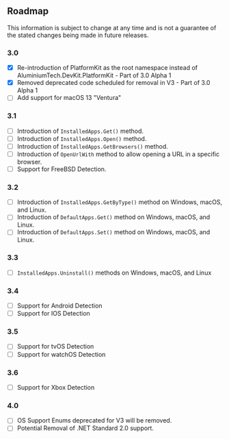 ## Roadmap
This information is subject to change at any time and is not a guarantee of the stated changes being made in future releases.

### 3.0
- [x] Re-introduction of PlatformKit as the root namespace instead of AluminiumTech.DevKit.PlatformKit - Part of 3.0 Alpha 1
- [x] Removed deprecated code scheduled for removal in V3 - Part of 3.0 Alpha 1
- [ ] Add support for macOS 13 "Ventura"

### 3.1
- [ ] Introduction of ``InstalledApps.Get()`` method.
- [ ] Introduction of ``InstalledApps.Open()`` method.
- [ ] Introduction of ``InstalledApps.GetBrowsers()`` method.
- [ ] Introduction of ``OpenUrlWith`` method to allow opening a URL in a specific browser.
- [ ] Support for FreeBSD Detection.

### 3.2
- [ ] Introduction of ``InstalledApps.GetByType()`` method on Windows, macOS, and Linux.
- [ ] Introduction of ``DefaultApps.Get()`` method on Windows, macOS, and Linux.
- [ ] Introduction of ``DefaultApps.Set()`` method on Windows, macOS, and Linux.

### 3.3
- [ ] ``InstalledApps.Uninstall()`` methods on Windows, macOS, and Linux

### 3.4
- [ ] Support for Android Detection
- [ ] Support for IOS Detection

### 3.5
- [ ] Support for tvOS Detection
- [ ] Support for watchOS Detection

### 3.6
- [ ] Support for Xbox Detection

### 4.0
- [ ] OS Support Enums deprecated for V3 will be removed.
- [ ] Potential Removal of .NET Standard 2.0 support.
